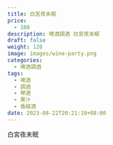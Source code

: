 ```yaml
---
title: 白宮夜未眠
price:
  - 180
description: 啤酒調酒 白宮夜未眠
draft: false
weight: 120
image: images/wine-party.png
categories:
  - 啤酒調酒
tags:
  - 啤酒
  - 調酒
  - 琴酒
  - 果汁
  - 香甜酒
date: 2023-08-22T20:21:19+08:00
---
```


 白宮夜未眠
